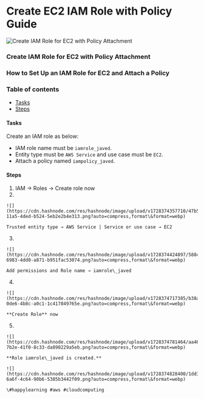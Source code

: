 # Create EC2 IAM Role with Policy Guide

![Create IAM Role for EC2 with Policy Attachment](https://cdn.hashnode.com/res/hashnode/image/upload/v1728373595038/0f1e9eba-24ab-4afd-95d5-eb5114492180.png?w=1600\&h=840\&fit=crop\&crop=entropy\&auto=compress,format\&format=webp)

### Create IAM Role for EC2 with Policy Attachment

### How to Set Up an IAM Role for EC2 and Attach a Policy

### Table of contents

* [Tasks](broken-reference)
* [Steps](broken-reference)

#### Tasks <a href="#heading-tasks" id="heading-tasks"></a>

Create an IAM role as below:

* IAM role name must be `iamrole_javed`.
* Entity type must be `AWS Service` and use case must be `EC2`.
* Attach a policy named `iampolicy_javed`.

#### Steps <a href="#heading-steps" id="heading-steps"></a>

1. IAM → Roles → Create role now
2.

    ![](https://cdn.hashnode.com/res/hashnode/image/upload/v1728374357710/47b519d0-11a5-4ded-b524-5eb2e2b4e313.png?auto=compress,format\&format=webp)

    Trusted entity type → AWS Service | Service or use case → EC2
3.

    ![](https://cdn.hashnode.com/res/hashnode/image/upload/v1728374424897/588cacd4-6983-4dd0-a871-b951fac53074.png?auto=compress,format\&format=webp)

    Add permissions and Role name → iamrole\_javed
4.

    ![](https://cdn.hashnode.com/res/hashnode/image/upload/v1728374717385/b38a0cb4-0de6-4b8c-a0c1-1c417849765e.png?auto=compress,format\&format=webp)

    **Create Role** now
5.

    ![](https://cdn.hashnode.com/res/hashnode/image/upload/v1728374781464/aa462d31-7b2e-41f0-8c33-da890229a5eb.png?auto=compress,format\&format=webp)

    **Role iamrole\_javed is created.**

    ![](https://cdn.hashnode.com/res/hashnode/image/upload/v1728374828400/1dd39096-6a6f-4c64-90b6-5385b3442f09.png?auto=compress,format\&format=webp)

    \#happylearning #aws #cloudcomputing
